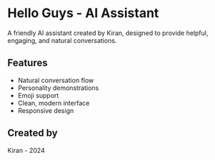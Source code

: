# Hello Guys - AI Assistant

A friendly AI assistant created by Kiran, designed to provide helpful, engaging, and natural conversations.

## Features
- Natural conversation flow
- Personality demonstrations
- Emoji support
- Clean, modern interface
- Responsive design

## Created by
Kiran - 2024
